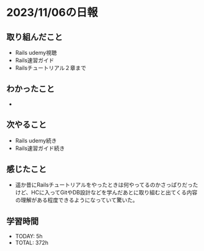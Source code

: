 # 2023/11/06の日報


## 取り組んだこと
- Rails udemy視聴
- Rails速習ガイド
- Railsチュートリアル２章まで
## わかったこと
- 

## 次やること
- Rails udemy続き
- Rails速習ガイド続き


## 感じたこと
- 遥か昔にRailsチュートリアルをやったときは何やってるのかさっぱりだったけど、HCに入ってGitやDB設計などを学んだあとに取り組むと出てくる内容の理解がある程度できるようになっていて驚いた。

## 学習時間
- TODAY: 5h
- TOTAL: 372h 
